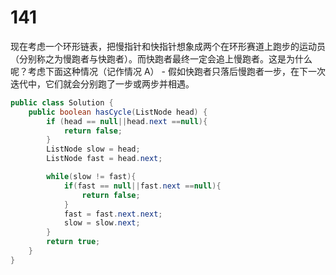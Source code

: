 # 141
现在考虑一个环形链表，把慢指针和快指针想象成两个在环形赛道上跑步的运动员（分别称之为慢跑者与快跑者）。而快跑者最终一定会追上慢跑者。这是为什么呢？考虑下面这种情况（记作情况 A） - 假如快跑者只落后慢跑者一步，在下一次迭代中，它们就会分别跑了一步或两步并相遇。
```java
public class Solution {
    public boolean hasCycle(ListNode head) {
        if (head == null||head.next ==null){
            return false;
        }
        ListNode slow = head;
        ListNode fast = head.next;

        while(slow != fast){
            if(fast == null||fast.next ==null){
                return false;
            }
            fast = fast.next.next;
            slow = slow.next;
        }
        return true;
    }
}
```